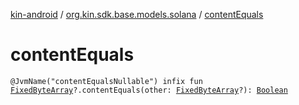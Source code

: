 [kin-android](../index.md) / [org.kin.sdk.base.models.solana](index.md) / [contentEquals](./content-equals.md)

# contentEquals

`@JvmName("contentEqualsNullable") infix fun `[`FixedByteArray`](-fixed-byte-array/index.md)`?.contentEquals(other: `[`FixedByteArray`](-fixed-byte-array/index.md)`?): `[`Boolean`](https://kotlinlang.org/api/latest/jvm/stdlib/kotlin/-boolean/index.html)
